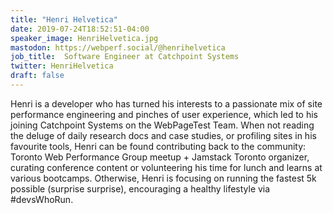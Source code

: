 ```yaml
---
title: "Henri Helvetica"
date: 2019-07-24T18:52:51-04:00
speaker_image: HenriHelvetica.jpg
mastodon: https://webperf.social/@henrihelvetica
job_title:  Software Engineer at Catchpoint Systems
twitter: HenriHelvetica
draft: false
---
```


Henri is a developer who has turned his interests to a passionate mix of site performance engineering and pinches of user experience, which led to his joining Catchpoint Systems on the WebPageTest Team. When not reading the deluge of daily research docs and case studies, or profiling sites in his favourite tools, Henri can be found contributing back to the community: Toronto Web Performance Group meetup + Jamstack Toronto organizer, curating conference content or volunteering his time for lunch and learns at various bootcamps. Otherwise, Henri is focusing on running the fastest 5k possible (surprise surprise), encouraging a healthy lifestyle via #devsWhoRun.